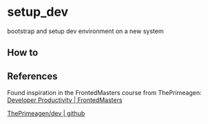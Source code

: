 # setup_dev

bootstrap and setup dev environment on a new system

## How to



## References

Found inspiration in the FrontedMasters course from ThePrimeagen:
[Developer Productivity | FrontedMasters](https://frontendmasters.com/courses/developer-productivity-v2)

[ThePrimeagen/dev | github](https://github.com/theprimeagen/dev)

